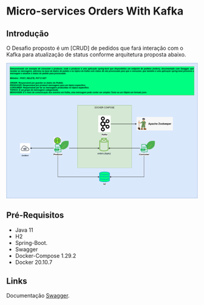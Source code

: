 # Micro-services Orders With Kafka

## Introdução

O Desafio proposto é um [CRUD] de pedidos que fará interação com o Kafka para atualização de status conforme arquitetura proposta abaixo.

![Arquitetura.](/img/fast-track-microservices-arquitetura.png)


## Pré-Requisitos

* Java 11
* H2
* Spring-Boot.
* Swagger
* Docker-Compose 1.29.2
* Docker 20.10.7



## Links

Documentação [Swagger](https://github.com/wellington-aires-alves/fast-track-spring-boot/blob/main/swagger.yaml).


